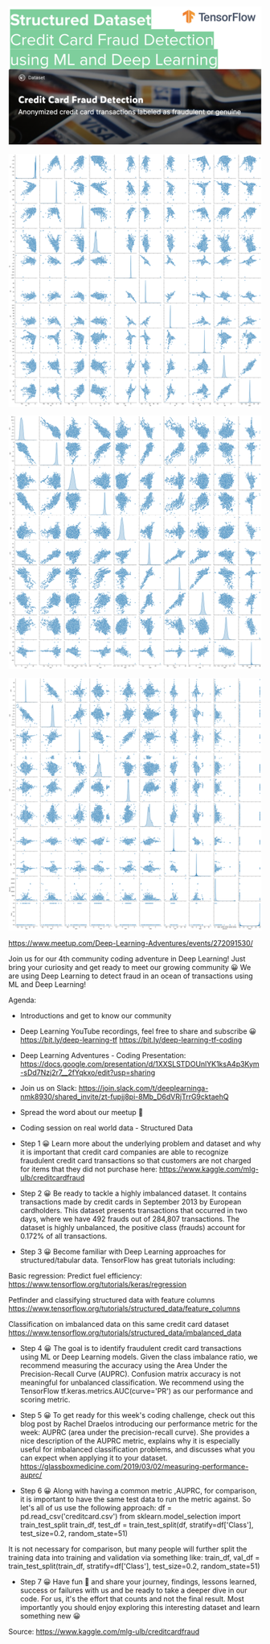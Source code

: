 ![alt text](../images/4-Credit-Card-Fraud.png)

![alt text](../images/4-Credit-Card-Fraud-1.png)

![alt text](../images/4-Credit-Card-Fraud-2.png)

![alt text](../images/4-Credit-Card-Fraud-3.png)

https://www.meetup.com/Deep-Learning-Adventures/events/272091530/

Join us for our 4th community coding adventure in Deep Learning! Just bring your curiosity and get ready to meet our growing community 😀 We are using Deep Learning to detect fraud in an ocean of transactions using ML and Deep Learning!

Agenda:
- Introductions and get to know our community

- Deep Learning YouTube recordings, feel free to share and subscribe 😀
https://bit.ly/deep-learning-tf
https://bit.ly/deep-learning-tf-coding

- Deep Learning Adventures - Coding Presentation:
https://docs.google.com/presentation/d/1XXSLSTDOUnlYK1ksA4p3Kym-sDd7Nzj2r7__2fYqkxo/edit?usp=sharing

- Join us on Slack:
https://join.slack.com/t/deeplearninga-nmk8930/shared_invite/zt-fupjj8pi-8Mb_D6dVRjTrrG9cktaehQ

- Spread the word about our meetup 🎉

- Coding session on real world data - Structured Data

- Step 1 😀
Learn more about the underlying problem and dataset and why it is important that credit card companies are able to recognize fraudulent credit card transactions so that customers are not charged for items that they did not purchase here: https://www.kaggle.com/mlg-ulb/creditcardfraud

- Step 2 😀
Be ready to tackle a highly imbalanced dataset. It contains transactions made by credit cards in September 2013 by European cardholders.
This dataset presents transactions that occurred in two days, where we have 492 frauds out of 284,807 transactions. The dataset is highly unbalanced, the positive class (frauds) account for 0.172% of all transactions.

- Step 3 😀
Become familiar with Deep Learning approaches for structured/tabular data. TensorFlow has great tutorials including:

Basic regression: Predict fuel efficiency: https://www.tensorflow.org/tutorials/keras/regression

Petfinder and classifying structured data with feature columns
https://www.tensorflow.org/tutorials/structured_data/feature_columns

Classification on imbalanced data on this same credit card dataset
https://www.tensorflow.org/tutorials/structured_data/imbalanced_data

- Step 4 😀
The goal is to identify fraudulent credit card transactions using ML or Deep Learning models. Given the class imbalance ratio, we recommend measuring the accuracy using the Area Under the Precision-Recall Curve (AUPRC). Confusion matrix accuracy is not meaningful for unbalanced classification. We recommend using the TensorFlow tf.keras.metrics.AUC(curve='PR') as our performance and scoring metric.

- Step 5 😀
To get ready for this week's coding challenge, check out this blog post by Rachel Draelos introducing our performance metric for the week: AUPRC (area under the precision-recall curve). She provides a nice description of the AUPRC metric, explains why it is especially useful for imbalanced classification problems, and discusses what you can expect when applying it to your dataset.
https://glassboxmedicine.com/2019/03/02/measuring-performance-auprc/

- Step 6 😀
Along with having a common metric ,AUPRC, for comparison, it is important to have the same test data to run the metric against. So let's all of us use the following approach:
df = pd.read_csv('creditcard.csv')
from sklearn.model_selection import train_test_split
train_df, test_df = train_test_split(df, stratify=df['Class'], test_size=0.2, random_state=51)

It is not necessary for comparison, but many people will further split the training data into training and validation via something like:
train_df, val_df = train_test_split(train_df, stratify=df['Class'], test_size=0.2, random_state=51)

- Step 7 😀
Have fun 🎉 and share your journey, findings, lessons learned, success or failures with us and be ready to take a deeper dive in our code. For us, it's the effort that counts and not the final result. Most importantly you should enjoy exploring this interesting dataset and learn something new 😀

Source:
https://www.kaggle.com/mlg-ulb/creditcardfraud
